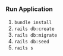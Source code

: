 ### Run Application

1. `bundle install`
2. `rails db:create`
3. `rails db:migrate`
4. `rails db:seed`
5. `rails s`
